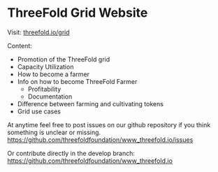 # ThreeFold Grid Website

Visit:
[threefold.io/grid](https://threefold.io/grid/)

Content:
- Promotion of the ThreeFold grid
- Capacity Utilization
- How to become a farmer
- Info on how to become ThreeFold Farmer
    - Profitability
    - Documentation
- Difference between farming and cultivating tokens
- Grid use cases

At anytime feel free to post issues on our github repository if you think something is unclear or missing.
https://github.com/threefoldfoundation/www_threefold.io/issues

Or contribute directly in the develop branch:
https://github.com/threefoldfoundation/www_threefold.io